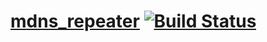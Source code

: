 # [mdns\_repeater](https://godoc.org/go.jonnrb.io/mdns_repeater/cmd/mdns_repeater) [![Build Status](https://drone.jonnrb.com/api/badges/jon/mdns_repeater/status.svg?branch=master)](https://drone.jonnrb.com/jon/mdns_repeater)
